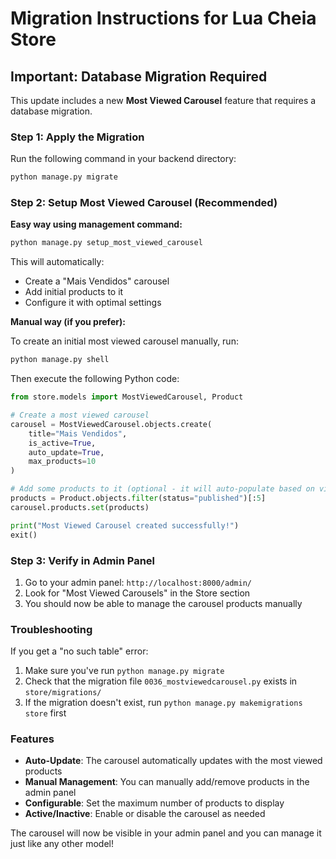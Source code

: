 # Migration Instructions for Lua Cheia Store

## Important: Database Migration Required

This update includes a new **Most Viewed Carousel** feature that requires a database migration.

### Step 1: Apply the Migration

Run the following command in your backend directory:

```bash
python manage.py migrate
```

### Step 2: Setup Most Viewed Carousel (Recommended)

**Easy way using management command:**

```bash
python manage.py setup_most_viewed_carousel
```

This will automatically:
- Create a "Mais Vendidos" carousel
- Add initial products to it
- Configure it with optimal settings

**Manual way (if you prefer):**

To create an initial most viewed carousel manually, run:

```bash
python manage.py shell
```

Then execute the following Python code:

```python
from store.models import MostViewedCarousel, Product

# Create a most viewed carousel
carousel = MostViewedCarousel.objects.create(
    title="Mais Vendidos",
    is_active=True,
    auto_update=True,
    max_products=10
)

# Add some products to it (optional - it will auto-populate based on views)
products = Product.objects.filter(status="published")[:5]
carousel.products.set(products)

print("Most Viewed Carousel created successfully!")
exit()
```

### Step 3: Verify in Admin Panel

1. Go to your admin panel: `http://localhost:8000/admin/`
2. Look for "Most Viewed Carousels" in the Store section
3. You should now be able to manage the carousel products manually

### Troubleshooting

If you get a "no such table" error:
1. Make sure you've run `python manage.py migrate`
2. Check that the migration file `0036_mostviewedcarousel.py` exists in `store/migrations/`
3. If the migration doesn't exist, run `python manage.py makemigrations store` first

### Features

- **Auto-Update**: The carousel automatically updates with the most viewed products
- **Manual Management**: You can manually add/remove products in the admin panel
- **Configurable**: Set the maximum number of products to display
- **Active/Inactive**: Enable or disable the carousel as needed

The carousel will now be visible in your admin panel and you can manage it just like any other model!

